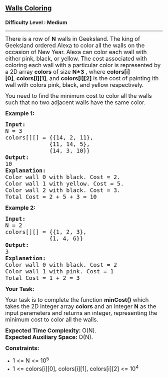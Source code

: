<h2><a href="https://practice.geeksforgeeks.org/problems/51b266505221b97522b1d2c86ddad1868a54831b/1">Walls Coloring</a></h2><h3>Difficulty Level : Medium</h3><hr><div class="problems_problem_content__Xm_eO"><p><span style="font-size:18px">There is a row of&nbsp;<strong>N</strong>&nbsp;walls in Geeksland. The king of Geeksland ordered Alexa to color all the walls on the occasion of New Year. Alexa can color each wall with either pink, black, or yellow. The cost associated with coloring each wall with a particular color is represented by a 2D array <strong>colors</strong> of size <strong>N*3</strong>&nbsp;, where&nbsp;<strong>colors[i][0]</strong>,&nbsp;<strong>colors[i][1]</strong>, and&nbsp;<strong>colors[i][2]</strong>&nbsp;is the cost of painting ith wall with colors pink, black, and yellow respectively.</span></p>

<p><span style="font-size:18px">You need to find the minimum cost to color all the walls such that no two adjacent walls have the same color.</span></p>

<p><span style="font-size:18px"><strong>Example 1:</strong></span></p>

<pre><span style="font-size:18px"><strong>Input:</strong>
N = 3
colors[][] = {{14, 2, 11},
             {11, 14, 5},
             {14, 3, 10}}
<strong>Output:</strong>
10
<strong>Explanation:</strong>
Color wall 0 with black. Cost = 2. 
Color wall 1 with yellow. Cost = 5. 
Color wall 2 with black. Cost = 3.
Total Cost = 2 + 5 + 3 = 10</span></pre>

<p><span style="font-size:18px"><strong>Example 2:</strong></span></p>

<pre><span style="font-size:18px"><strong>Input:</strong>
N = 2
colors[][] = {{1, 2, 3},
             {1, 4, 6}}
<strong>Output:</strong>
3
<strong>Explanation:</strong>
Color wall 0 with black. Cost = 2
Color wall 1 with pink. Cost = 1
Total Cost = 1 + 2 = 3</span></pre>

<p><span style="font-size:18px"><strong>Your Task:</strong></span></p>

<p><span style="font-size:18px">Your task is to complete the function <strong>minCost()</strong> which takes the 2D integer array <strong>colors</strong>&nbsp;and an integer <strong>N</strong> as the input parameters&nbsp;and returns an integer, representing the minimum cost to color&nbsp;all the walls.</span></p>

<p><span style="font-size:18px"><strong>Expected Time Complexity:&nbsp;</strong>O(N).<br>
<strong>Expected Auxiliary Space:&nbsp;</strong>O(N).</span></p>

<p><span style="font-size:18px"><strong>Constraints:</strong></span></p>

<ul>
	<li><span style="font-size:18px">1 &lt;= N &lt;= 10<sup>5</sup></span></li>
	<li><span style="font-size:18px">1 &lt;= colors[i][0], colors[i][1], colors[i][2] &lt;= 10<sup>4</sup></span></li>
</ul>

<p>&nbsp;</p>
</div>
